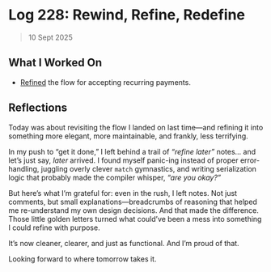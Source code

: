 # Log 228: Rewind, Refine, Redefine

> 10 Sept 2025

## What I Worked On

- [Refined] the flow for accepting recurring payments.

## Reflections

Today was about revisiting the flow I landed on last time—and refining it into
something more elegant, more maintainable, and frankly, less terrifying.

In my push to “get it done,” I left behind a trail of _“refine later”_ notes…
and let’s just say, _later_ arrived. I found myself panic-ing instead of proper
error-handling, juggling overly clever `match` gymnastics, and writing
serialization logic that probably made the compiler whisper, _“are you okay?”_

But here’s what I’m grateful for: even in the rush, I left notes. Not just
comments, but small explanations—breadcrumbs of reasoning that helped me
re-understand my own design decisions. And that made the difference. Those
little golden letters turned what could’ve been a mess into something I could
refine with purpose.

It’s now cleaner, clearer, and just as functional. And I’m proud of that.

Looking forward to where tomorrow takes it.

[Refined]: https://github.com/shaavan/rust-lightning/commits/recurrence-05
